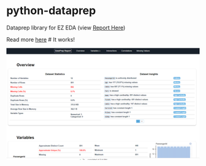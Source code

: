 # python-dataprep
Dataprep library for EZ EDA (view <a href="Report.html" target="_top">Report Here</a>)

Read more [here](./Report.html) # It works!

<img src='dataprep.PNG' width=800 />
